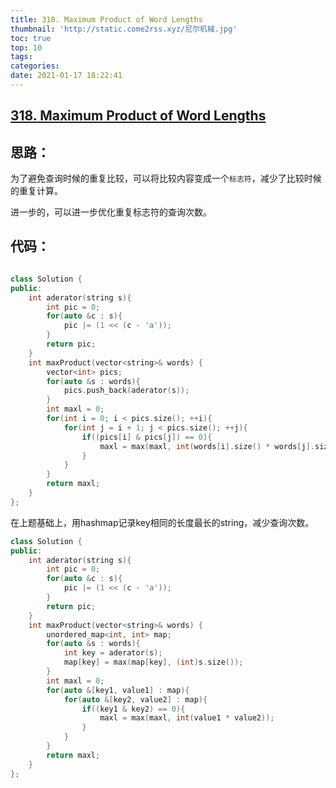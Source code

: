 ```yaml
---
title: 318. Maximum Product of Word Lengths
thumbnail: 'http://static.come2rss.xyz/尼尔机械.jpg'
toc: true
top: 10
tags:
categories:
date: 2021-01-17 18:22:41
---
```





## [318. Maximum Product of Word Lengths](https://leetcode-cn.com/problems/maximum-product-of-word-lengths/)



## 思路：



为了避免查询时候的重复比较，可以将比较内容变成一个`标志符`，减少了比较时候的重复计算。

进一步的，可以进一步优化重复标志符的查询次数。

<!-- more -->

## 代码：

```c++

class Solution {
public:
    int aderator(string s){
        int pic = 0;
        for(auto &c : s){
            pic |= (1 << (c - 'a'));
        }
        return pic;
    }
    int maxProduct(vector<string>& words) {
        vector<int> pics;
        for(auto &s : words){
            pics.push_back(aderator(s));
        }
        int maxl = 0;
        for(int i = 0; i < pics.size(); ++i){
            for(int j = i + 1; j < pics.size(); ++j){
                if((pics[i] & pics[j]) == 0){
                    maxl = max(maxl, int(words[i].size() * words[j].size()));
                }
            }
        }
        return maxl;
    }
};
```

在上题基础上，用hashmap记录key相同的长度最长的string，减少查询次数。

```c++
class Solution {
public:
    int aderator(string s){
        int pic = 0;
        for(auto &c : s){
            pic |= (1 << (c - 'a'));
        }
        return pic;
    }
    int maxProduct(vector<string>& words) {
        unordered_map<int, int> map;
        for(auto &s : words){
            int key = aderator(s);
            map[key] = max(map[key], (int)s.size());
        }
        int maxl = 0;
        for(auto &[key1, value1] : map){
            for(auto &[key2, value2] : map){
                if((key1 & key2) == 0){
                    maxl = max(maxl, int(value1 * value2));
                }
            }
        }
        return maxl;
    }
};
```